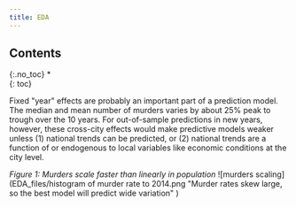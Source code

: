 ```yaml
---
title: EDA
---
```


## Contents
{:.no_toc}
*  
{: toc}

Fixed "year" effects are probably an important part of a prediction model.
The median and mean number of murders varies by about 25% peak to trough over the 10 years.
For out-of-sample predictions in new years, however, these cross-city effects would make predictive models weaker unless 
(1) national trends can be predicted, or 
(2) national trends are a function of or endogenous to local variables like economic conditions at the city level.

*Figure 1: Murders scale faster than linearly in population*
![murders scaling](EDA_files/histogram of murder rate to 2014.png "Murder rates skew large, so the best model will predict wide variation" )


